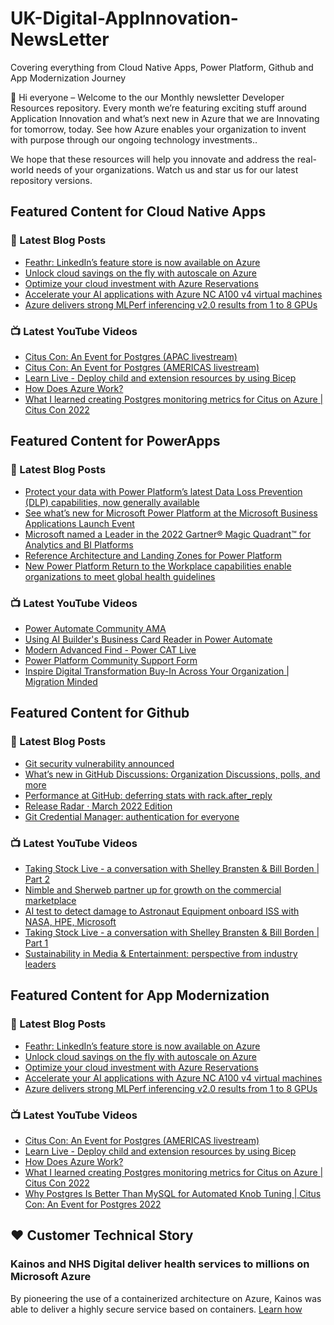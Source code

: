 # UK-Digital-AppInnovation-NewsLetter

Covering everything from Cloud Native Apps, Power Platform, Github and App Modernization Journey

👋 Hi everyone – Welcome to the our Monthly newsletter Developer Resources repository. Every month we’re featuring exciting stuff around Application Innovation and what’s next new in Azure that we are Innovating for tomorrow, today. See how Azure enables your organization to invent with purpose through our ongoing technology investments..


We hope that these resources will help you innovate and address the real-world needs of your organizations. Watch us and star us for our latest repository versions.

## Featured Content for Cloud Native Apps


### 📝 Latest Blog Posts

    
<!-- BLOGCNA:START -->
- [Feathr: LinkedIn’s feature store is now available on Azure](https://azure.microsoft.com/blog/feathr-linkedin-s-feature-store-is-now-available-on-azure/)
- [Unlock cloud savings on the fly with autoscale on Azure](https://azure.microsoft.com/blog/unlock-cloud-savings-on-the-fly-with-autoscale-on-azure/)
- [Optimize your cloud investment with Azure Reservations](https://azure.microsoft.com/blog/optimize-your-cloud-investment-with-azure-reservations/)
- [Accelerate your AI applications with Azure NC A100 v4 virtual machines](https://azure.microsoft.com/blog/accelerate-your-ai-applications-with-azure-nc-a100-v4-virtual-machines/)
- [Azure delivers strong MLPerf inferencing v2.0 results from 1 to 8 GPUs](https://azure.microsoft.com/blog/azure-delivers-strong-mlperf-inferencing-v20-results-from-1-to-8-gpus/)
<!-- BLOGCNA:END -->

### 📺 Latest YouTube Videos

 
<!-- YOUTUBECNA:START -->
- [Citus Con: An Event for Postgres &lpar;APAC livestream&rpar;](https://www.youtube.com/watch?v=FBoAtpN8pg4)
- [Citus Con: An Event for Postgres &lpar;AMERICAS livestream&rpar;](https://www.youtube.com/watch?v=JHhMRwkCnLM)
- [Learn Live - Deploy child and extension resources by using Bicep](https://www.youtube.com/watch?v=8EmUJ8RSGyY)
- [How Does Azure Work?](https://www.youtube.com/watch?v=Y7g516y7zDQ)
- [What I learned creating Postgres monitoring metrics for Citus on Azure | Citus Con 2022](https://www.youtube.com/watch?v=f5f1XXYrx4I)
<!-- YOUTUBECNA:END -->

##  Featured Content for PowerApps
### 📝 Latest Blog Posts
<!-- BLOGPOWER:START -->
- [Protect your data with Power Platform’s latest Data Loss Prevention (DLP) capabilities, now generally available](https://cloudblogs.microsoft.com/powerplatform/2022/04/11/protect-your-data-with-power-platforms-latest-data-loss-prevention-dlp-capabilities-now-generally-available/)
- [See what’s new for Microsoft Power Platform at the Microsoft Business Applications Launch Event](https://cloudblogs.microsoft.com/powerplatform/2022/03/30/see-whats-new-for-microsoft-power-platform-at-the-microsoft-business-applications-launch-event/)
- [Microsoft named a Leader in the 2022 Gartner® Magic Quadrant™ for Analytics and BI Platforms](https://powerbi.microsoft.com/en-us/blog/microsoft-named-a-leader-in-the-2022-gartner-magic-quadrant-for-analytics-and-bi-platforms/)
- [Reference Architecture and Landing Zones for Power Platform](https://cloudblogs.microsoft.com/powerplatform/2022/02/18/north-star-architecture-and-landing-zones-for-power-platform/)
- [New Power Platform Return to the Workplace capabilities enable organizations to meet global health guidelines](https://cloudblogs.microsoft.com/powerplatform/2021/11/30/new-power-platform-return-to-the-workplace-capabilities-enable-organizations-to-meet-global-health-guidelines/)
<!-- BLOGPOWER:END -->
 ### 📺 Latest YouTube Videos
    
<!-- YOUTUBEPOWER:START -->
- [Power Automate Community AMA](https://www.youtube.com/watch?v=7BYSdohYsOw)
- [Using AI Builder&#39;s Business Card Reader in Power Automate](https://www.youtube.com/watch?v=UoNOrV8a5To)
- [Modern Advanced Find - Power CAT Live](https://www.youtube.com/watch?v=ZZd-Iy_cGxU)
- [Power Platform Community Support Form](https://www.youtube.com/watch?v=_RL36zslKF8)
- [Inspire Digital Transformation Buy-In Across Your Organization | Migration Minded](https://www.youtube.com/watch?v=4Kwk_BoTc6I)
<!-- YOUTUBEPOWER:END -->

##  Featured Content for Github
### 📝 Latest Blog Posts
<!-- BLOGGITHUB:START -->
- [Git security vulnerability announced](https://github.blog/2022-04-12-git-security-vulnerability-announced/)
- [What’s new in GitHub Discussions: Organization Discussions, polls, and more](https://github.blog/2022-04-12-whats-new-in-github-discussions-organization-discussions-polls-and-more/)
- [Performance at GitHub: deferring stats with rack.after_reply](https://github.blog/2022-04-11-performance-at-github-deferring-stats-with-rack-after_reply/)
- [Release Radar · March 2022 Edition](https://github.blog/2022-04-08-release-radar-mar-2022/)
- [Git Credential Manager: authentication for everyone](https://github.blog/2022-04-07-git-credential-manager-authentication-for-everyone/)
<!-- BLOGGITHUB:END -->
### 📺 Latest YouTube Videos
<!-- YOUTUBEGITHUB:START -->
- [Taking Stock Live - a conversation with Shelley Bransten &amp; Bill Borden | Part 2](https://www.youtube.com/watch?v=y9LU4ID2UCQ)
- [Nimble and Sherweb partner up for growth on the commercial marketplace](https://www.youtube.com/watch?v=E4ZYk60DZzE)
- [AI test to detect damage to Astronaut Equipment onboard ISS with NASA, HPE, Microsoft](https://www.youtube.com/watch?v=r-wMwGjO8yc)
- [Taking Stock Live - a conversation with Shelley Bransten &amp; Bill Borden | Part 1](https://www.youtube.com/watch?v=1LgXpaHNpT8)
- [Sustainability in Media &amp; Entertainment: perspective from industry leaders](https://www.youtube.com/watch?v=p92ze8Wr4J8)
<!-- YOUTUBEGITHUB:END -->
##  Featured Content for App Modernization
### 📝 Latest Blog Posts
<!-- BLOGAPPMOD:START -->
- [Feathr: LinkedIn’s feature store is now available on Azure](https://azure.microsoft.com/blog/feathr-linkedin-s-feature-store-is-now-available-on-azure/)
- [Unlock cloud savings on the fly with autoscale on Azure](https://azure.microsoft.com/blog/unlock-cloud-savings-on-the-fly-with-autoscale-on-azure/)
- [Optimize your cloud investment with Azure Reservations](https://azure.microsoft.com/blog/optimize-your-cloud-investment-with-azure-reservations/)
- [Accelerate your AI applications with Azure NC A100 v4 virtual machines](https://azure.microsoft.com/blog/accelerate-your-ai-applications-with-azure-nc-a100-v4-virtual-machines/)
- [Azure delivers strong MLPerf inferencing v2.0 results from 1 to 8 GPUs](https://azure.microsoft.com/blog/azure-delivers-strong-mlperf-inferencing-v20-results-from-1-to-8-gpus/)
<!-- BLOGAPPMOD:END -->
### 📺 Latest YouTube Videos
<!-- YOUTUBEAPPMOD:START -->
- [Citus Con: An Event for Postgres &lpar;AMERICAS livestream&rpar;](https://www.youtube.com/watch?v=JHhMRwkCnLM)
- [Learn Live - Deploy child and extension resources by using Bicep](https://www.youtube.com/watch?v=8EmUJ8RSGyY)
- [How Does Azure Work?](https://www.youtube.com/watch?v=Y7g516y7zDQ)
- [What I learned creating Postgres monitoring metrics for Citus on Azure | Citus Con 2022](https://www.youtube.com/watch?v=f5f1XXYrx4I)
- [Why Postgres Is Better Than MySQL for Automated Knob Tuning | Citus Con: An Event for Postgres 2022](https://www.youtube.com/watch?v=J_3NHB5bQgM)
<!-- YOUTUBEAPPMOD:END -->


## ♥️ Customer Technical Story 

### Kainos and NHS Digital deliver health services to millions on Microsoft Azure

By pioneering the use of a containerized architecture on Azure, Kainos was able to deliver a highly secure service based on containers. [Learn how](https://customers.microsoft.com/en-us/story/1368348549535774520-kainos-and-nhs-digital-deliver-health-services-to-millions-on-microsoft-azure)

